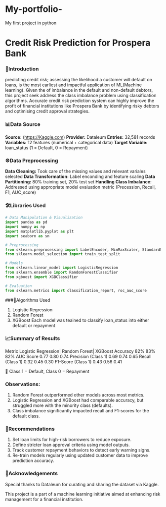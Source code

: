 # My-portfolio-
My first project in python
# Credit Risk Prediction for Prospera Bank
### 📌Introduction
predicting credit risk; assessing the likelihood a customer will default on loans, is the most earliest and impactful application of ML(Machine learning). Given the of imbalance in the default and non-default debtors, this project seek address the class imbalance problem using classification algorithms. Accurate credit risk prediction system can highly improve the profit of financial institutions like Prospera Bank by identifying risky debtors and optimising credit approval strategies.
### 📊Data Source
**Source:** (https://Kaggle.com)
**Provider:** Dataleum
**Entries:** 32,581 records
**Variables:** 12 features (numerical + categorical data)
**Target Variable:** loan_status (1 = Default, 0 = Repayment)
### ⚙️Data Preprocessing
**Data Cleaning:** Took care of the missing values and relevant variales selected
**Data Transformation:** Label enconding and feature scaling
**Data Partitioning:** 80% training set, 20% test set
**Handling Class Imbalance:** Addressed using appropriate model evaluation metric (Precession, Recall, F1, AUC_score)
### 🛠️Libraries Used
```Python
# Data Manipulation & Visualization
import pandas as pd
import numpy as np
import matplotlib.pyplot as plt
import seaborn as sn

# Preprocessing
from sklearn.preprocessing import LabelEncoder, MinMaxScaler, StandardScaler
from sklearn.model_selection import train_test_split

# Models
from sklearn.linear_model import LogisticRegression
from sklearn.ensemble import RandomForestClassifier
from xgboost import XGBClassifier

# Evaluation
from sklearn.metrics import classification_report, roc_auc_score
```

###🧠Algorithms Used
1. Logistic Regression
2. Random Forest
3. XGBoost
Each model was teained to classify loan_status into either default or repayment

### 📈Summary of Results
Metric	Logistic Regression|	Random Forest|	XGBoost
Accuracy	82%	                  83%	           82%
AUC Score	0.77	                0.80           0.74
Precision (Class 1)	0.69	      0.74	         0.65
Recall (Class 1)	0.32	        0.45	         0.30
F1-Score (Class 1)	0.43	      0.56	         0.41

📝 Class 1 = Default, Class 0 = Repayment
### Observations:
1. Random Forest outperformed other models across most metrics.
2. Logistic Regression and XGBoost had comparable accuracy, but struggled more with the minority class (defaults).
3. Class imbalance significantly impacted recall and F1-scores for the default class.

### 📌Recommendations
1. Set loan limits for high-risk borrowers to reduce exposure.
2. Define stricter loan approval criteria using model outputs.
3. Track customer repayment behaviors to detect early warning signs.
4. Re-train models regularly using updated customer data to improve prediction accuracy.

### 🙌Acknowledgements
Special thanks to Dataleum for curating and sharing the dataset via Kaggle.

This project is a part of a machine learning initiative aimed at enhancing risk management for a financial institution.



